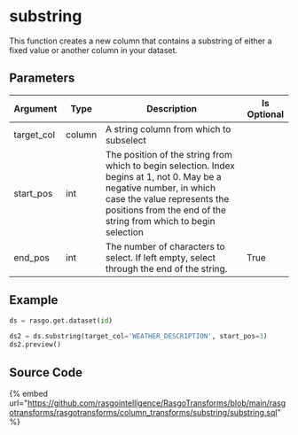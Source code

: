 

# substring

This function creates a new column that contains a substring of either a fixed value or another column in your dataset.


## Parameters

|  Argument  |  Type  |                                                                                                       Description                                                                                                       | Is Optional |
| ---------- | ------ | ----------------------------------------------------------------------------------------------------------------------------------------------------------------------------------------------------------------------- | ----------- |
| target_col | column | A string column from which to subselect                                                                                                                                                                                 |             |
| start_pos  | int    | The position of the string from which to begin selection. Index begins at 1, not 0. May be a negative number, in which case the value represents the positions from the end of the string from which to begin selection |             |
| end_pos    | int    | The number of characters to select. If left empty, select through the end of the string.                                                                                                                                | True        |


## Example

```python
ds = rasgo.get.dataset(id)

ds2 = ds.substring(target_col='WEATHER_DESCRIPTION', start_pos=3)
ds2.preview()

```

## Source Code

{% embed url="https://github.com/rasgointelligence/RasgoTransforms/blob/main/rasgotransforms/rasgotransforms/column_transforms/substring/substring.sql" %}

